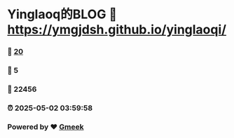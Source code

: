 # Yinglaoq的BLOG :link: https://ymgjdsh.github.io/yinglaoqi/ 
### :page_facing_up: [20](https://ymgjdsh.github.io/yinglaoqi//tag.html) 
### :speech_balloon: 5 
### :hibiscus: 22456 
### :alarm_clock: 2025-05-02 03:59:58 
### Powered by :heart: [Gmeek](https://github.com/Meekdai/Gmeek)

